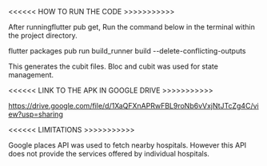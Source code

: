 

<<<<<<               HOW TO RUN THE CODE          >>>>>>>>>>>

After runningflutter pub get,
Run the command below in the terminal within the project directory.


flutter packages pub run build_runner build --delete-conflicting-outputs


This generates the cubit files. Bloc and cubit was used for state management.




<<<<<<          LINK TO THE APK IN GOOGLE DRIVE      >>>>>>>>>>>

https://drive.google.com/file/d/1XaQFXnAPRwFBL9roNb6vVxjNtJTcZg4C/view?usp=sharing 



<<<<<<           LIMITATIONS                         >>>>>>>>>>>

Google places API was used to fetch nearby hospitals. However this API does not provide the services offered by individual hospitals.





